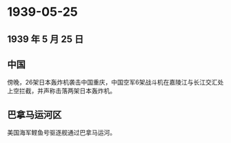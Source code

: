 # 1939-05-25

## 1939 年 5 月 25 日

## 中国

傍晚，26架日本轰炸机袭击中国重庆，中国空军6架战斗机在嘉陵江与长江交汇处上空拦截，并声称击落两架日本轰炸机。

## 巴拿马运河区

美国海军鲣鱼号驱逐舰通过巴拿马运河。

